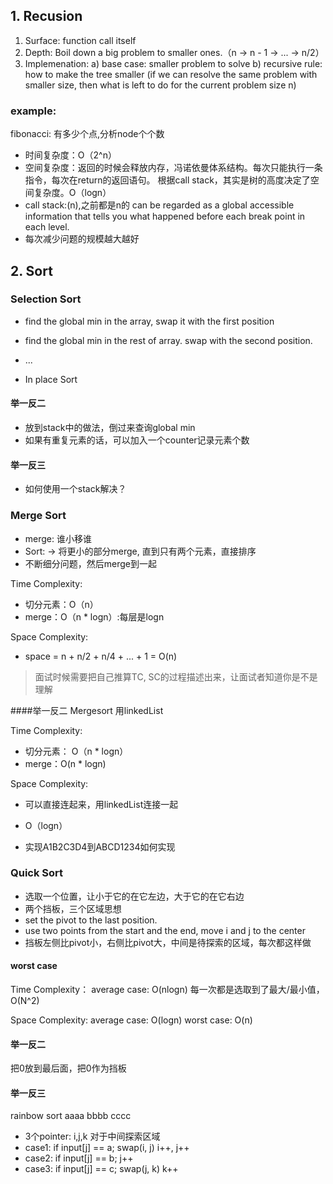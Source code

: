 ## 1. Recusion
1. Surface: function call itself
2. Depth: Boil down a big problem to smaller ones.（n -> n - 1 -> ... -> n/2）
3. Implemenation:
a) base case: smaller problem to solve
b) recursive rule: how to make the tree smaller (if we can resolve the same problem with smaller size, then what is left to do for the current problem size n)

### example:
fibonacci: 有多少个点,分析node个个数  
- 时间复杂度：O（2^n）   
- 空间复杂度：返回的时候会释放内存，冯诺依曼体系结构。每次只能执行一条指令，每次在return的返回语句。  根据call stack，其实是树的高度决定了空间复杂度。O（logn）
- call stack:(n),之前都是n的
 can be regarded as a global accessible information that tells you what happened before each break point in each level.
- 每次减少问题的规模越大越好

## 2. Sort
### Selection Sort
- find the global min in the array, swap it with the first position
- find the global min in the rest of array. swap with the second position.
- ...

- In place Sort
#### 举一反二
- 放到stack中的做法，倒过来查询global min
- 如果有重复元素的话，可以加入一个counter记录元素个数

#### 举一反三
- 如何使用一个stack解决？

### Merge Sort
- merge: 谁小移谁
- Sort: -> 将更小的部分merge, 直到只有两个元素，直接排序
- 不断细分问题，然后merge到一起

Time Complexity:  
- 切分元素：O（n）
- merge：O（n * logn）:每层是logn

Space Complexity:
- space = n + n/2 + n/4 + ... + 1 = O(n)
>面试时候需要把自己推算TC, SC的过程描述出来，让面试者知道你是不是理解

####举一反二
Mergesort 用linkedList

Time Complexity:
- 切分元素： O（n * logn）
- merge：O(n * logn)

Space Complexity:
- 可以直接连起来，用linkedList连接一起
- O（logn）

- 实现A1B2C3D4到ABCD1234如何实现

### Quick Sort
- 选取一个位置，让小于它的在它左边，大于它的在它右边
- 两个挡板，三个区域思想
- set the pivot to the last position.
- use two points from the start and the end, move i and j to the center
- 挡板左侧比pivot小，右侧比pivot大，中间是待探索的区域，每次都这样做


#### worst case
Time Complexity：
average case: O(nlogn)
每一次都是选取到了最大/最小值，O(N^2)

Space Complexity:
average case: O(logn)
worst case: O(n)

#### 举一反二
把0放到最后面，把0作为挡板

#### 举一反三
rainbow sort
aaaa bbbb cccc
- 3个pointer: i,j,k
对于中间探索区域  
- case1: if input[j] == a; swap(i, j) i++, j++  
- case2: if input[j] == b; j++  
- case3: if input[j] == c; swap(j, k) k++
